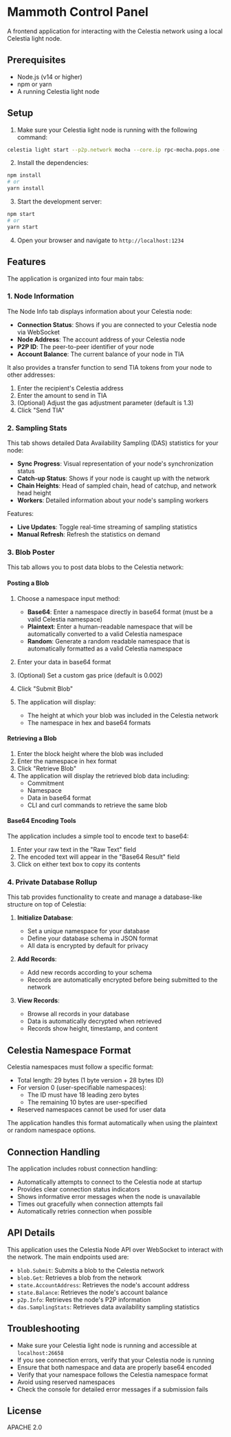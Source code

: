 # Mammoth Control Panel

A frontend application for interacting with the Celestia network using a local Celestia light node.

## Prerequisites

- Node.js (v14 or higher)
- npm or yarn
- A running Celestia light node

## Setup

1. Make sure your Celestia light node is running with the following command:

```bash
celestia light start --p2p.network mocha --core.ip rpc-mocha.pops.one --core.port 9090 --rpc.skip-auth
```

2. Install the dependencies:

```bash
npm install
# or
yarn install
```

3. Start the development server:

```bash
npm start
# or
yarn start
```

4. Open your browser and navigate to `http://localhost:1234`

## Features

The application is organized into four main tabs:

### 1. Node Information

The Node Info tab displays information about your Celestia node:
- **Connection Status**: Shows if you are connected to your Celestia node via WebSocket
- **Node Address**: The account address of your Celestia node
- **P2P ID**: The peer-to-peer identifier of your node
- **Account Balance**: The current balance of your node in TIA

It also provides a transfer function to send TIA tokens from your node to other addresses:
1. Enter the recipient's Celestia address
2. Enter the amount to send in TIA
3. (Optional) Adjust the gas adjustment parameter (default is 1.3)
4. Click "Send TIA"

### 2. Sampling Stats

This tab shows detailed Data Availability Sampling (DAS) statistics for your node:
- **Sync Progress**: Visual representation of your node's synchronization status
- **Catch-up Status**: Shows if your node is caught up with the network
- **Chain Heights**: Head of sampled chain, head of catchup, and network head height
- **Workers**: Detailed information about your node's sampling workers

Features:
- **Live Updates**: Toggle real-time streaming of sampling statistics
- **Manual Refresh**: Refresh the statistics on demand

### 3. Blob Poster

This tab allows you to post data blobs to the Celestia network:

#### Posting a Blob

1. Choose a namespace input method:
   - **Base64**: Enter a namespace directly in base64 format (must be a valid Celestia namespace)
   - **Plaintext**: Enter a human-readable namespace that will be automatically converted to a valid Celestia namespace
   - **Random**: Generate a random readable namespace that is automatically formatted as a valid Celestia namespace

2. Enter your data in base64 format

3. (Optional) Set a custom gas price (default is 0.002)

4. Click "Submit Blob"

5. The application will display:
   - The height at which your blob was included in the Celestia network
   - The namespace in hex and base64 formats

#### Retrieving a Blob

1. Enter the block height where the blob was included
2. Enter the namespace in hex format
3. Click "Retrieve Blob"
4. The application will display the retrieved blob data including:
   - Commitment
   - Namespace
   - Data in base64 format
   - CLI and curl commands to retrieve the same blob

#### Base64 Encoding Tools

The application includes a simple tool to encode text to base64:
1. Enter your raw text in the "Raw Text" field
2. The encoded text will appear in the "Base64 Result" field
3. Click on either text box to copy its contents

### 4. Private Database Rollup

This tab provides functionality to create and manage a database-like structure on top of Celestia:

1. **Initialize Database**:
   - Set a unique namespace for your database
   - Define your database schema in JSON format
   - All data is encrypted by default for privacy

2. **Add Records**:
   - Add new records according to your schema
   - Records are automatically encrypted before being submitted to the network

3. **View Records**:
   - Browse all records in your database
   - Data is automatically decrypted when retrieved
   - Records show height, timestamp, and content

## Celestia Namespace Format

Celestia namespaces must follow a specific format:
- Total length: 29 bytes (1 byte version + 28 bytes ID)
- For version 0 (user-specifiable namespaces):
  - The ID must have 18 leading zero bytes
  - The remaining 10 bytes are user-specified
- Reserved namespaces cannot be used for user data

The application handles this format automatically when using the plaintext or random namespace options.

## Connection Handling

The application includes robust connection handling:
- Automatically attempts to connect to the Celestia node at startup
- Provides clear connection status indicators
- Shows informative error messages when the node is unavailable
- Times out gracefully when connection attempts fail
- Automatically retries connection when possible

## API Details

This application uses the Celestia Node API over WebSocket to interact with the network. The main endpoints used are:

- `blob.Submit`: Submits a blob to the Celestia network
- `blob.Get`: Retrieves a blob from the network
- `state.AccountAddress`: Retrieves the node's account address
- `state.Balance`: Retrieves the node's account balance
- `p2p.Info`: Retrieves the node's P2P information
- `das.SamplingStats`: Retrieves data availability sampling statistics

## Troubleshooting

- Make sure your Celestia light node is running and accessible at `localhost:26658`
- If you see connection errors, verify that your Celestia node is running
- Ensure that both namespace and data are properly base64 encoded
- Verify that your namespace follows the Celestia namespace format
- Avoid using reserved namespaces
- Check the console for detailed error messages if a submission fails

## License

APACHE 2.0